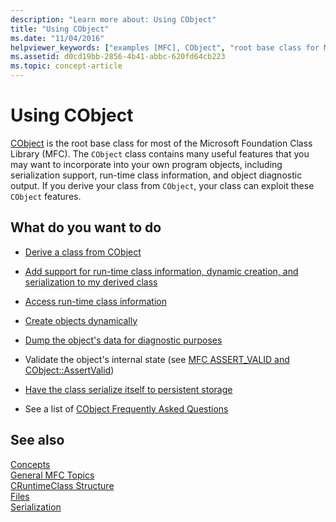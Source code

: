 ```yaml
---
description: "Learn more about: Using CObject"
title: "Using CObject"
ms.date: "11/04/2016"
helpviewer_keywords: ["examples [MFC], CObject", "root base class for MFC", "derived classes [MFC], from CObject", "MFC, base class", "CObject class [MFC]"]
ms.assetid: d0cd19bb-2856-4b41-abbc-620fd64cb223
ms.topic: concept-article
---
```

# Using CObject

[CObject](../mfc/reference/cobject-class.md) is the root base class for most of the Microsoft Foundation Class Library (MFC). The `CObject` class contains many useful features that you may want to incorporate into your own program objects, including serialization support, run-time class information, and object diagnostic output. If you derive your class from `CObject`, your class can exploit these `CObject` features.

## What do you want to do

- [Derive a class from CObject](../mfc/deriving-a-class-from-cobject.md)

- [Add support for run-time class information, dynamic creation, and serialization to my derived class](../mfc/specifying-levels-of-functionality.md)

- [Access run-time class information](../mfc/accessing-run-time-class-information.md)

- [Create objects dynamically](../mfc/dynamic-object-creation.md)

- [Dump the object's data for diagnostic purposes](/previous-versions/visualstudio/visual-studio-2010/sc15kz85(v=vs.100))

- Validate the object's internal state (see [MFC ASSERT_VALID and CObject::AssertValid](reference/diagnostic-services.md#assert_valid))

- [Have the class serialize itself to persistent storage](../mfc/serialization-in-mfc.md)

- See a list of [CObject Frequently Asked Questions](../mfc/cobject-class-frequently-asked-questions.md)

## See also

[Concepts](../mfc/mfc-concepts.md)<br/>
[General MFC Topics](../mfc/general-mfc-topics.md)<br/>
[CRuntimeClass Structure](../mfc/reference/cruntimeclass-structure.md)<br/>
[Files](../mfc/files-in-mfc.md)<br/>
[Serialization](../mfc/serialization-in-mfc.md)
